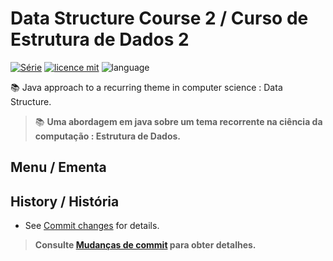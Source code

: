 # Data Structure Course 2 / Curso de Estrutura de Dados 2
[![Série](https://img.shields.io/badge/lramon2001-DataStructure-orange)](https://github.com/lramon2001/EstruturaDeDadosEalgoritmos)
[![licence mit](https://img.shields.io/badge/licence-MIT-blue.svg)](https://github.com/lramon2001/EstruturaDeDadosEalgoritmos/blob/main/LICENSE)
![language](https://img.shields.io/badge/java-only-yellow)

:books: Java approach to a recurring theme in computer science : Data Structure. 
> :books: **Uma abordagem em java sobre um tema recorrente na ciência da computação : Estrutura de Dados.**

## Menu / Ementa
## History / História
- See [Commit changes](https://github.com/lramon2001/EstruturaDeDados2/commits/main) for details.

> **Consulte [Mudanças de commit](https://github.com/lramon2001/EstruturaDeDados2/commits/main) para obter detalhes.**
